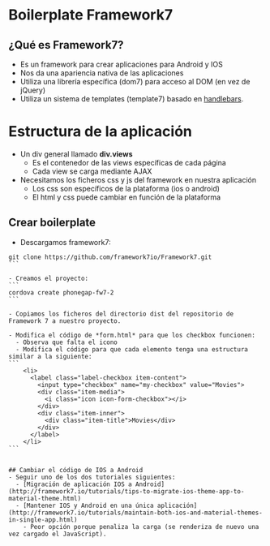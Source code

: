 # Boilerplate Framework7



## ¿Qué es Framework7?
- Es un framework para crear aplicaciones para Android y IOS
- Nos da una apariencia nativa de las aplicaciones
- Utiliza una librería específica (dom7) para acceso al DOM (en vez de jQuery)
- Utiliza un sistema de templates (template7) basado en [handlebars](http://handlebarsjs.com/).


# Estructura de la aplicación
- Un div general llamado **div.views**
    - Es el contenedor de las views específicas de cada página
    - Cada view se carga mediante AJAX
- Necesitamos los ficheros css y js del framework en nuestra aplicación
    - Los css son específicos de la plataforma (ios o android)
    - El html y css puede cambiar en función de la plataforma


## Crear boilerplate

- Descargamos framework7:

````
git clone https://github.com/framework7io/Framework7.git
```

- Creamos el proyecto:
```
cordova create phonegap-fw7-2
```

- Copiamos los ficheros del directorio dist del repositorio de Framework 7 a nuestro proyecto.

- Modifica el código de *form.html* para que los checkbox funcionen:
  - Observa que falta el icono
  - Modifica el código para que cada elemento tenga una estructura similar a la siguiente:
``` 
    <li>
      <label class="label-checkbox item-content">
        <input type="checkbox" name="my-checkbox" value="Movies">
        <div class="item-media">
          <i class="icon icon-form-checkbox"></i>
        </div>
        <div class="item-inner">
          <div class="item-title">Movies</div>
        </div>
      </label>
    </li>
```


## Cambiar el código de IOS a Android
- Seguir uno de los dos tutoriales siguientes:
  - [Migración de aplicación IOS a Android](http://framework7.io/tutorials/tips-to-migrate-ios-theme-app-to-material-theme.html)
  - [Mantener IOS y Android en una única aplicación](http://framework7.io/tutorials/maintain-both-ios-and-material-themes-in-single-app.html)
    - Peor opción porque penaliza la carga (se renderiza de nuevo una vez cargado el JavaScript).

